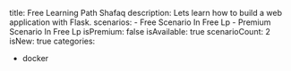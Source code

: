 title: Free Learning Path Shafaq
description: Lets learn how to build a web application with Flask.
scenarios: 
    - Free Scenario In Free Lp
    - Premium Scenario In Free Lp
isPremium: false
isAvailable: true
scenarioCount: 2
isNew: true
categories: 
  - docker